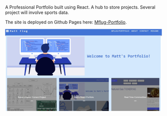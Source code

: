 A Professional Portfolio built using React. A hub to store projects. Several project will involve sports data.

The site is deployed on Github Pages here: [Mflug-Portfolio](https://mattflug.github.io/mflug-portfolio/).


![alt text](./src/assets/picjpg.jpg)